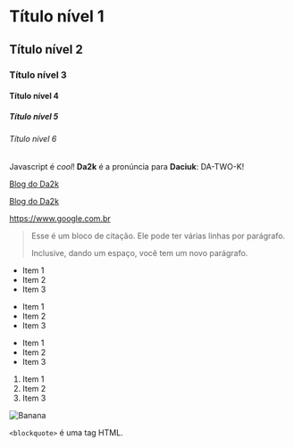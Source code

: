 # Título nível 1
## Título nível 2
### Título nível 3
#### Título nível 4
##### Título nível 5
###### Título nível 6

Javascript é _cool_!
**Da2k** é a pronúncia para **Daciuk**: DA-TWO-K!

[Blog do Da2k](https://blog.da2k.com.br)

[Blog do Da2k](https://blog.da2k.com.br "Clique e acesse agora!")

<https://www.google.com.br>

> Esse é um bloco de citação.
> Ele pode ter várias linhas por parágrafo.
>
> Inclusive, dando um espaço, você tem um novo parágrafo.

* Item 1
* Item 2
* Item 3
  
+ Item 1
+ Item 2
+ Item 3
  
- Item 1
- Item 2
- Item 3

1. Item 1
2. Item 2
3. Item 3

![Banana](http://cdn.osxdaily.com/wp-content/uploads/2013/07/dancing-banana.gif)

`<blockquote>` é uma tag HTML.
